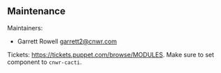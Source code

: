## Maintenance

Maintainers:
  - Garrett Rowell <garrett2@cnwr.com>

Tickets: https://tickets.puppet.com/browse/MODULES. Make sure to set component to `cnwr-cacti`.
